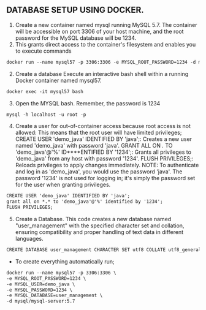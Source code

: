 ## DATABASE SETUP USING DOCKER.
1. Create a new container named mysql running MySQL 5.7. The container will be accessible on port 3306 of your host machine, and the root password for the MySQL database will be 1234.
2.  This grants direct access to the container's filesystem and enables you to execute commands
```dtd
docker run --name mysql57 -p 3306:3306 -e MYSQL_ROOT_PASSWORD=1234 -d mysql/mysql-server:5.7
```
2. Create a database
Execute an interactive bash shell within a running Docker container named mysql57.
```dtd
docker exec -it mysql57 bash
```
3. Open the MYSQL bash. Remember, the password is 1234
```dtd
mysql -h localhost -u root -p
```
4. Create a user for out-of-container access because root access is not allowed:
This means that the root user will have limited privileges;
   CREATE USER 'demo_java' IDENTIFIED BY 'java';: Creates a new user named 'demo_java' with password 'java'.
   GRANT ALL ON *.* TO 'demo_java'@'%' ID****ENTIFIED BY '1234';: Grants all privileges to 'demo_java' from any host with password '1234'.
   FLUSH PRIVILEGES;: Reloads privileges to apply changes immediately.
NOTE: To authenticate and log in as 'demo_java', you would use the password 'java'. The password '1234' is not used for logging in; it's simply the password set for the user when granting privileges.
```dtd
CREATE USER 'demo_java' IDENTIFIED BY 'java';
grant all on *.* to 'demo_java'@'%' identified by '1234';
FLUSH PRIVILEGES;
```
5. Create a Database.
This code creates a new database named "user_management" with the specified character set and collation, ensuring compatibility and proper handling of text data in different languages.
```dtd
CREATE DATABASE user_management CHARACTER SET utf8 COLLATE utf8_general_ci;
```
- To create everything automatically run;
```dtd
docker run --name mysql57 -p 3306:3306 \
-e MYSQL_ROOT_PASSWORD=1234 \
-e MYSQL_USER=demo_java \
-e MYSQL_PASSWORD=1234 \
-e MYSQL_DATABASE=user_management \
-d mysql/mysql-server:5.7
```


